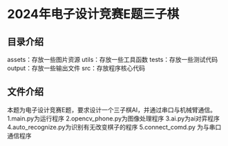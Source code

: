 # 2024年电子设计竞赛E题三子棋
## 目录介绍
assets：存放一些图片资源
utils：存放一些工具函数
tests：存放一些测试代码
output：存放一些输出文件
src：存放程序核心代码

## 文件介绍
本题为电子设计竞赛E题，要求设计一个三子棋AI，并通过串口与机械臂通信。
1.main.py为运行程序
2.opencv_phone.py为图像处理程序
3.ai.py为ai对弈程序
4.auto_recognize.py为识别有无改变棋子的程序
5.connect_comd.py 为与串口通信程序
